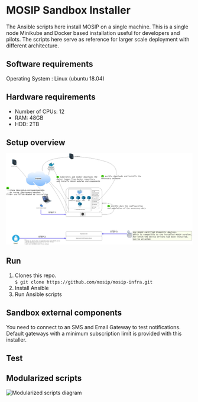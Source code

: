 # MOSIP Sandbox Installer
  
The Ansible scripts here install MOSIP on a single machine. This is a single node Minikube and Docker based installation useful for developers and pilots. The scripts here serve as reference for larger scale deployment with different architecture.

## Software requirements
Operating System : Linux (ubuntu 18.04)

## Hardware requirements
* Number of CPUs: 12
* RAM: 48GB
* HDD: 2TB

## Setup overview
![Component diagram](images/SandboxComponents.jpg)

## Run
1. Clones this repo.  
`$ git clone https://github.com/mosip/mosip-infra.git`
1. Install Ansible
1. Run Ansible scripts

## Sandbox external components
You need to connect to an SMS and Email Gateway to test notifications.  Default gateways with a minimum subscription limit is provided with this installer.

## Test

## Modularized scripts   
![Modularized scripts  diagram](_images/modularizedscripts.jpg)
